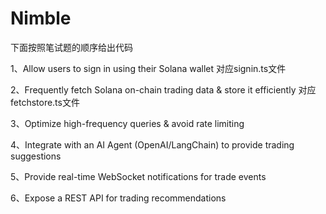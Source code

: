 # Nimble
下面按照笔试题的顺序给出代码

1、Allow users to sign in using their Solana wallet
对应signin.ts文件

2、Frequently fetch Solana on-chain trading data & store it efficiently
对应fetchstore.ts文件

3、Optimize high-frequency queries & avoid rate limiting


4、Integrate with an AI Agent (OpenAI/LangChain) to provide trading suggestions


5、Provide real-time WebSocket notifications for trade events


6、Expose a REST API for trading recommendations

